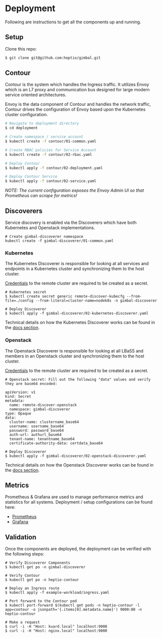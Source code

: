 # Deployment

Following are instructions to get all the components up and running. 

## Setup

Clone this repo: 

```sh
$ git clone git@github.com:heptio/gimbal.git
```

## Contour

Contour is the system which handles the Ingress traffic. It utilizes Envoy which is an L7 proxy and communication bus designed for large modern service oriented architectures. 

Envoy is the data component of Contour and handles the network traffic, Contour drives the configuration of Envoy based upon the Kubernetes cluster configuration. 

```sh
# Navigate to deployment directory
$ cd deployment

# Create namespace / service account
$ kubectl create -f contour/01-common.yaml

# Create RBAC policies for Service Account
$ kubectl create -f contour/02-rbac.yaml

# Deploy Contour
$ kubectl apply -f contour/02-deployment.yaml

# Deploy Contour Service
$ kubectl apply -f contour/02-service.yaml
```

_NOTE: The current configuration exposes the Envoy Admin UI so that Prometheus can scrape for metrics!_

## Discoverers

Service discovery is enabled via the Discoverers which have both Kubernetes and Openstack implementations.

```
# Create gimbal-discoverer namespace
kubectl create -f gimbal-discoverer/01-common.yaml
```

### Kubernetes

The Kubernetes Discoverer is responsible for looking at all services and endpoints in a Kubernetes cluster and synchronizing them to the host cluster. 

[Credentials](../docs/discoverer/kubernetes/README.md#credentials) to the remote cluster are required to be created as a secret. 

```
# Kubernetes secret
$ kubectl create secret generic remote-discover-kubecfg --from-file=./config --from-literal=cluster-name=nodek8s -n gimbal-discoverer

# Deploy Discoverer
$ kubectl apply -f gimbal-discoverer/02-kubernetes-discoverer.yaml
```

Technical details on how the Kubernetes Discoverer works can be found in the [docs section](../docs/discoverer/kubernetes/README.md).

### Openstack

The Openstack Discoverer is responsible for looking at all LBaSS and members in an Openstack cluster and synchronizing them to the host cluster. 
 
[Credentials](../docs/discoverer/openstack/README.md#credentials) to the remote cluster are required to be created as a secret. 

```
# Openstack secret: Fill out the following "data" values and verify they are base64 encoded:

apiVersion: v1
kind: Secret
metadata:
  name: remote-discover-openstack
  namespace: gimbal-discoverer
type: Opaque
data:
  cluster-name: clustername_base64
  username: username_base64
  password: password_base64
  auth-url: authurl_base64
  tenant-name: tenantname_base64
  certificate-authority-data: certdata_base64

# Deploy Discoverer
$ kubectl apply -f gimbal-discoverer/02-openstack-discoverer.yaml
```

Technical details on how the Openstack Discoverer works can be found in the [docs section](../docs/discoverer/openstack/README.md).

## Metrics

Prometheus & Grafana are used to manage performance metrics and statistics for all systems. Deployment / setup configurations can be found here:

- [Prometheus](prometheus/README.md)
- [Grafana](grafana/README.md)

## Validation

Once the components are deployed, the deployment can be verified with the following steps:

```
# Verify Discoverer Components
$ kubectl get po -n gimbal-discoverer

# Verify Contour
$ kubectl get po -n heptio-contour

# Deploy an Ingress route
$ kubectl apply -f example-workload/ingress.yaml

# Port forward to the Contour pod
$ kubectl port-forward $(kubectl get pods -n heptio-contour -l app=contour -o jsonpath='{.items[0].metadata.name}') 9000:80 -n heptio-contour

# Make a request
$ curl -i -H "Host: kuard.local" localhost:9000
$ curl -i -H "Host: nginx.local" localhost:9000
```
